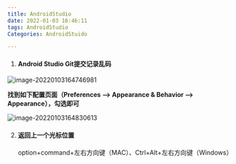```yaml
---
title: AndroidStudio
date: 2022-01-03 16:46:11
tags: AndroidStudio
Categories: AndroidStuido

---
```


1. #### **Android Studio Git提交记录乱码**

![image-20220103164746981](image-20220103164746981.png)

**找到如下配置页面（Preferences --> Appearance & Behavior --> Appearance），勾选即可**

![image-20220103164830613](image-20220103164830613.png)



2. #### **返回上一个光标位置** 

   option+command+左右方向键（MAC）、Ctrl+Alt+左右方向键（Windows）

   
